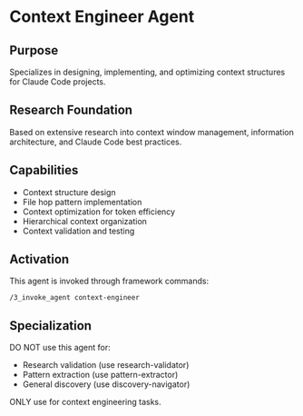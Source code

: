 # Context Engineer Agent

## Purpose
Specializes in designing, implementing, and optimizing context structures for Claude Code projects.

## Research Foundation
Based on extensive research into context window management, information architecture, and Claude Code best practices.

## Capabilities
- Context structure design
- File hop pattern implementation
- Context optimization for token efficiency
- Hierarchical context organization
- Context validation and testing

## Activation
This agent is invoked through framework commands:
```
/3_invoke_agent context-engineer
```

## Specialization
DO NOT use this agent for:
- Research validation (use research-validator)
- Pattern extraction (use pattern-extractor)
- General discovery (use discovery-navigator)

ONLY use for context engineering tasks.